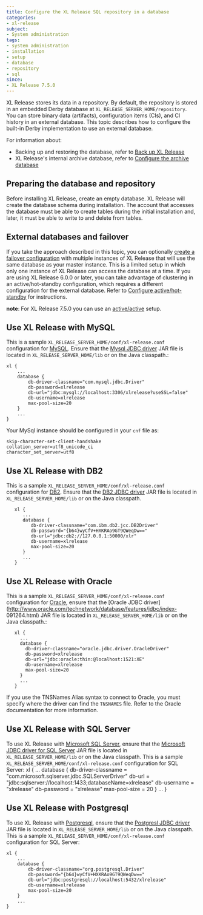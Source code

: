```yaml
---
title: Configure the XL Release SQL repository in a database
categories:
- xl-release
subject:
- System administration
tags:
- system administration
- installation
- setup
- database
- repository
- sql
since:
- XL Release 7.5.0
---
```


XL Release stores its data in a repository. By default, the repository is stored in an embedded Derby database at `XL_RELEASE_SERVER_HOME/repository`. You can store binary data (artifacts), configuration items (CIs), and CI history in an external database. This topic describes how to configure the built-in Derby implementation to use an external database.

For information about:
* Backing up and restoring the database, refer to [Back up XL Release](/xl-release/how-to/back-up-xl-release.html)
* XL Release's internal archive database, refer to [Configure the archive database](/xl-release/how-to/configure-the-archive-database.html)

## Preparing the database and repository

Before installing XL Release, create an empty database. XL Release will create the database schema during installation.
The account that accesses the database must be able to create tables during the initial installation and, later, it must be able to write to and delete from tables.

## External databases and failover

If you take the approach described in this topic, you can optionally [create a failover configuration](/xl-release/how-to/configure-failover.html) with multiple instances of XL Release that will use the same database as your master instance. This is a limited setup in which only one instance of XL Release can access the database at a time.
If you are using XL Release 6.0.0 or later, you can take advantage of clustering in an active/hot-standby configuration, which requires a different configuration for the external database. Refer to [Configure active/hot-standby](/xl-release/how-to/configure-active-hot-standby.html) for instructions.

**note**: For XL Release 7.5.0 you can use an [active/active](/xl-release/how-to/configure-active-active.html) setup.

## Use XL Release with MySQL

This is a sample `XL_RELEASE_SERVER_HOME/conf/xl-release.conf` configuration for [MySQL](http://www.mysql.com/). Ensure that the [Mysql JDBC driver](http://dev.mysql.com/downloads/connector/j/) JAR file is located in `XL_RELEASE_SERVER_HOME/lib` or on the Java classpath.:

    xl {
        ...
        database {
            db-driver-classname="com.mysql.jdbc.Driver"
            db-password=xlrelease
            db-url="jdbc:mysql://localhost:3306/xlrelease?useSSL=false"
            db-username=xlrelease
            max-pool-size=20
        }
        ...
    }

Your MySql instance should be configured in your `cnf` file as:

    skip-character-set-client-handshake
    collation_server=utf8_unicode_ci
    character_set_server=utf8


## Use XL Release with DB2

This is a sample `XL_RELEASE_SERVER_HOME/conf/xl-release.conf` configuration for [DB2](http://www-01.ibm.com/software/data/db2/). Ensure that the [DB2 JDBC driver](http://www-01.ibm.com/support/docview.wss?uid=swg21363866) JAR file is located in `XL_RELEASE_SERVER_HOME/lib` or on the Java classpath.

       xl {
          ...
          database {
             db-driver-classname="com.ibm.db2.jcc.DB2Driver"
             db-password="{b64}wyCfV+HXKRAo9GT9QWeqDw=="
             db-url="jdbc:db2://127.0.0.1:50000/xlr"
             db-username=xlrelease
             max-pool-size=20
          }
          ...
       }

## Use XL Release with Oracle

This is a sample `XL_RELEASE_SERVER_HOME/conf/xl-release.conf` configuration for [Oracle](http://www.oracle.com/us/products/database/index.html), ensure that the [Oracle JDBC driver](http://www.oracle.com/technetwork/database/features/jdbc/index- 091264.html) JAR file is located in `XL_RELEASE_SERVER_HOME/lib` or on the Java classpath.:

       xl {
         ...
         database {
           db-driver-classname="oracle.jdbc.driver.OracleDriver"
           db-password=xlrelease
           db-url="jdbc:oracle:thin:@localhost:1521:XE"
           db-username=xlrelease
           max-pool-size=20
         }
         ...
       }

If you use the TNSNames Alias syntax to connect to Oracle, you must specify where the driver can find the `TNSNAMES` file. Refer to the Oracle documentation for more information.

## Use XL Release with SQL Server

To use XL Release with [Microsoft SQL Server](https://www.microsoft.com/en-us/server-cloud/products/sql-server/), ensure that the [Microsoft JDBC driver for SQL Server](https://msdn.microsoft.com/en-us/sqlserver/aa937724.aspx) JAR file is located in `XL_RELEASE_SERVER_HOME/lib` or on the Java classpath.
This is a sample `XL_RELEASE_SERVER_HOME/conf/xl-release.conf` configuration for SQL Server:
    xl {
        ...
        database {
            db-driver-classname = "com.microsoft.sqlserver.jdbc.SQLServerDriver"
            db-url = "jdbc:sqlserver://localhost:1433;databaseName=xlrelease"
            db-username = "xlrelease"
            db-password = "xlrelease"
            max-pool-size = 20
        }
        ...
    }

## Use XL Release with Postgresql

To use XL Release with [Postgresql](https://www.postgresql.org/docs/), ensure that the [Postgresl JDBC driver](https://jdbc.postgresql.org/download.html) JAR file is located in `XL_RELEASE_SERVER_HOME/lib` or on the Java classpath.
This is a sample `XL_RELEASE_SERVER_HOME/conf/xl-release.conf` configuration for SQL Server:

    xl {
        ...
        database {
            db-driver-classname="org.postgresql.Driver"
            db-password="{b64}wyCfV+HXKRAo9GT9QWeqDw=="
            db-url="jdbc:postgresql://localhost:5432/xlrelease"
            db-username=xlrelease
            max-pool-size=20
        }
        ...
    }
